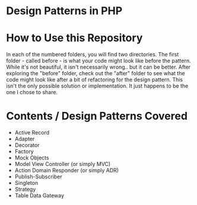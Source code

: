 Design Patterns in PHP
======================

# How to Use this Repository

In each of the numbered folders, you will find two directories. The first folder - called before - is what your code
 might look like before the pattern. While it's not beautiful, it isn't necessarily wrong.. but it can be better. After
 exploring the "before" folder, check out the "after" folder to see what the code might look like after a bit of
 refactoring for the design pattern. This isn't the only possible solution or implementation. It just happens to be
 the one I chose to share.

# Contents / Design Patterns Covered

* Active Record
* Adapter
* Decorator
* Factory
* Mock Objects
* Model View Controller (or simply MVC)
* Action Domain Responder (or simply ADR)
* Publish-Subscriber
* Singleton
* Strategy
* Table Data Gateway